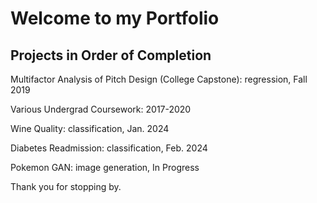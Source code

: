 # Welcome to my Portfolio
## Projects in Order of Completion

Multifactor Analysis of Pitch Design (College Capstone): regression, Fall 2019

Various Undergrad Coursework: 2017-2020 

Wine Quality: classification, Jan. 2024

Diabetes Readmission: classification, Feb. 2024

Pokemon GAN: image generation, In Progress

Thank you for stopping by.
